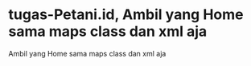 # tugas-Petani.id, Ambil yang Home sama maps class dan xml aja
Ambil yang Home sama maps class dan xml aja
